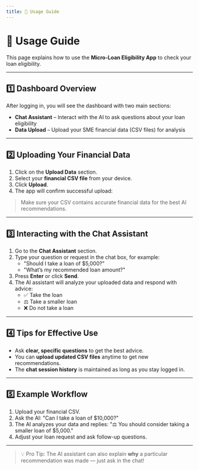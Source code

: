 ```yaml
---
title: 💬 Usage Guide
---
```


# 💬 Usage Guide

This page explains how to use the **Micro-Loan Eligibility App** to check your loan eligibility.

---

## 1️⃣ Dashboard Overview

After logging in, you will see the dashboard with two main sections:

- **Chat Assistant** – Interact with the AI to ask questions about your loan eligibility  
- **Data Upload** – Upload your SME financial data (CSV files) for analysis  

---

## 2️⃣ Uploading Your Financial Data

1. Click on the **Upload Data** section.  
2. Select your **financial CSV file** from your device.  
3. Click **Upload**.  
4. The app will confirm successful upload:


> Make sure your CSV contains accurate financial data for the best AI recommendations.

---

## 3️⃣ Interacting with the Chat Assistant

1. Go to the **Chat Assistant** section.  
2. Type your question or request in the chat box, for example:  
   - "Should I take a loan of $5,000?"  
   - "What’s my recommended loan amount?"  
3. Press **Enter** or click **Send**.  
4. The AI assistant will analyze your uploaded data and respond with advice:  
   - ✅ Take the loan  
   - ⚖️ Take a smaller loan  
   - ❌ Do not take a loan  

---

## 4️⃣ Tips for Effective Use

- Ask **clear, specific questions** to get the best advice.  
- You can **upload updated CSV files** anytime to get new recommendations.  
- The **chat session history** is maintained as long as you stay logged in.  

---

## 5️⃣ Example Workflow

1. Upload your financial CSV.  
2. Ask the AI: "Can I take a loan of $10,000?"  
3. The AI analyzes your data and replies: "⚖️ You should consider taking a smaller loan of $5,000."  
4. Adjust your loan request and ask follow-up questions.  

---

> 💡 Pro Tip: The AI assistant can also explain **why** a particular recommendation was made — just ask in the chat!  

